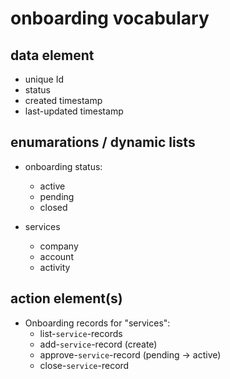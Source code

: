 # onboarding vocabulary


## data element
 - unique Id
 - status
 - created timestamp
 - last-updated timestamp


## enumarations / dynamic lists

 - onboarding status:
   - active 
   - pending
   - closed

 - services
   - company
   - account
   - activity


## action element(s)

 - Onboarding records for "services":
   - list-`service`-records
   - add-`service`-record (create)
   - approve-`service`-record (pending -> active)
   - close-`service`-record



